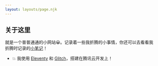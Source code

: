 ```yaml
---
layout: layouts/page.njk
---
```


## 关于这里

就是一个普普通通的小网站😀。记录着一些我折腾的小事情，你还可以去看看我折腾时记录的[小笔记](https://wiki.ton-g.cn)！

- 💥 我使用 [Eleventy](https://www.11ty.dev/) 和 [Glitch](https://glitch.com/)，搭建在腾讯云开发上！
